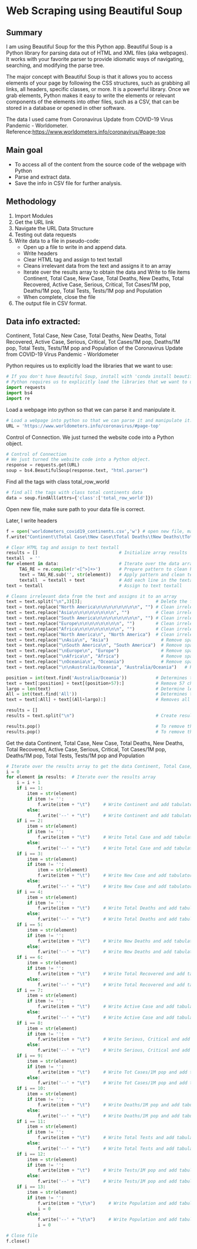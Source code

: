 # Web Scraping using Beautiful Soup

## Summary

I am using Beautiful Soup for the this Python app. Beautiful Soup is a Python library for parsing data out of HTML and XML files (aka webpages). It works with your favorite parser to provide idiomatic ways of navigating, searching, and modifying the parse tree. 

The major concept with Beautiful Soup is that it allows you to access elements of your page by following the CSS structures, such as grabbing all links, all headers, specific classes, or more. It is a powerful library. Once we grab elements, Python makes it easy to write the elements or relevant components of the elements into other files, such as a CSV, that can be stored in a database or opened in other software.

The data I used came from Coronavirus Update from COVID-19 Virus Pandemic - Worldometer. Reference:https://www.worldometers.info/coronavirus/#page-top

## Main goal

+ To access all of the content from the source code of the webpage with Python
+ Parse and extract data. 
+ Save the info in CSV file for further analysis.

## Methodology

1. Import Modules
2. Get the URL link
3. Navigate the URL Data Structure
4. Testing out data requests
5. Write data to a file in pseudo-code:
    + Open up a file to write in and append data. 
    + Write headers
    + Clear HTML tag and assign to text textall
    + Cleans irrelevant data from the text and assigns it to an array
    + Iterate over the results array to obtain the data and Write to file items Continent, Total Case, New Case, Total Deaths, New Deaths, Total Recovered, Active Case, Serious, Critical, Tot Cases/1M pop, Deaths/1M pop, Total Tests, Tests/1M pop and Population 
    + When complete, close the file
6. The output file in CSV format.

## Data info extracted:

Continent, Total Case, New Case, Total Deaths, New Deaths, Total Recovered, Active Case, Serious, Critical, Tot Cases/1M pop, Deaths/1M pop, Total Tests, Tests/1M pop and Population of the Coronavirus Update from COVID-19 Virus Pandemic - Worldometer

Python requires us to explicitly load the libraries that we want to use:


```python
# If you don't have Beautiful Soup, install with 'conda install beautifulsoup' in terminal
# Python requires us to explicitly load the libraries that we want to use:
import requests
import bs4
import re
```

Load a webpage into python so that we can parse it and manipulate it.


```python
# Load a webpage into python so that we can parse it and manipulate it.
URL = 'https://www.worldometers.info/coronavirus/#page-top'
```

Control of Connection. We just turned the website code into a Python object. 


```python
# Control of Connection
# We just turned the website code into a Python object. 
response = requests.get(URL)
soup = bs4.BeautifulSoup(response.text, "html.parser")
```

Find all the tags with class total_row_world


```python
# find all the tags with class total continents data
data = soup.findAll(attrs={'class':['total_row_world']})
```

Open new file, make sure path to your data file is correct.

Later, I write headers


```python
f = open('worldometers_covid19_continents.csv','w') # open new file, make sure path to your data file is correct
f.write("Continent\tTotal Case\tNew Case\tTotal Deaths\tNew Deaths\tTotal Recovered\tActive Case\tSerious, Critical\tTot Cases/1M pop\tDeaths/1M pop\tTotal Tests\tTests/1M pop\tPopulation" + "\n") # write headers
```


```python
# Clear HTML tag and assign to text textall
results = []                               # Initialize array results
textall  = '' 
for element in data:                       # Iterate over the data array
     TAG_RE = re.compile(r'<[^>]+>')       # Prepare pattern to clean html tag from str (element) strings
     text = TAG_RE.sub('', str(element))   # Apply pattern and clean text html tag
     textall  = textall + text             # Add each line in the textall string
text = textall                             # Assign to text textall
```


```python
# Cleans irrelevant data from the text and assigns it to an array
text = text.split("\n",3)[3];                            # Delete the first 3 lines of the text
text = text.replace("North America\n\n\n\n\n\n\n\n", "") # Clean irrelevant data from the text
text = text.replace("Asia\n\n\n\n\n\n\n\n", "")          # Clean irrelevant data from the text
text = text.replace("South America\n\n\n\n\n\n\n\n", "") # Clean irrelevant data from the text
text = text.replace("Europe\n\n\n\n\n\n\n\n", "")        # Clean irrelevant data from the text
text = text.replace("Africa\n\n\n\n\n\n\n\n", "")        # Clean irrelevant data from the text
text = text.replace("North America\n", "North America")  # Clean irrelevant data from the text
text = text.replace("\nAsia\n", "Asia")                    # Remove space after string 
text = text.replace("\nSouth America\n", "South America")  # Remove space after string 
text = text.replace("\nEurope\n", "Europe")                # Remove space after string
text = text.replace("\nAfrica\n", "Africa")                # Remove space after string
text = text.replace("\nOceania\n", "Oceania")              # Remove space after string 
text = text.replace("\n\nAustralia/Oceania", "Australia/Oceania")   # Remove space before string

position = int(text.find('Australia/Oceania'))           # Determines the position of the Australia / Oceania string   
text = text[:position] + text[(position+57):]            # Remove 57 characters after the string Australia / Oceania
largo = len(text)                                        # Determine length of text                                    
All = int(text.find('All'))                              # Determines the position of the string All    
text = text[:All] + text[(All+largo):]                   # Removes all characters from the text starting from the string All to the end

results = []
results = text.split("\n")                               # Create result arrays with valid data

results.pop()                                            # To remove the last item from the list            
results.pop()                                            # To remove the last item from the list
```


Get the data Continent, Total Case, New Case, Total Deaths, New Deaths, Total Recovered, Active Case, Serious, Critical, Tot Cases/1M pop, Deaths/1M pop, Total Tests, Tests/1M pop and Population


```python
# Iterate over the results array to get the data Continent, Total Case, New Case, Total Deaths, New Deaths, Total Recovered, Active Case, Serious, Critical, Tot Cases/1M pop, Deaths/1M pop, Total Tests, Tests/1M pop and Population
i = 0
for element in results:  # Iterate over the results array
    i = i + 1
    if i == 1:         
        item = str(element)
        if item != '':
            f.write(item + "\t")     # Write Continent and add tabulator
        else:
            f.write('--' + "\t")     # Write Continent and add tabulator
    if i == 2: 
        item = str(element)
        if item != '':
            f.write(item + "\t")     # Write Total Case and add tabulator
        else:
            f.write('--' + "\t")     # Write Total Case and add tabulator
    if i == 3: 
        item = str(element)
        if item != '':
            item = str(element)
            f.write(item + "\t")     # Write New Case and add tabulator
        else:
            f.write('--' + "\t")     # Write New Case and add tabulator
    if i == 4: 
        item = str(element)
        if item != '':
            f.write(item + "\t")     # Write Total Deaths and add tabulator
        else:
            f.write('--' + "\t")     # Write Total Deaths and add tabulator
    if i == 5: 
        item = str(element)
        if item != '':
            f.write(item + "\t")     # Write New Deaths and add tabulator
        else:
            f.write('--' + "\t")     # Write New Deaths and add tabulator 
    if i == 6: 
        item = str(element)
        if item != '':
            f.write(item + "\t")     # Write Total Recovered and add tabulator
        else:
            f.write('--' + "\t")     # Write Total Recovered and add tabulator 
    if i == 7: 
        item = str(element)
        if item != '':
            f.write(item + "\t")     # Write Active Case and add tabulator
        else:
            f.write('--' + "\t")     # Write Active Case and add tabulator 
    if i == 8: 
        item = str(element)
        if item != '':
            f.write(item + "\t")     # Write Serious, Critical and add tabulator
        else:
            f.write('--' + "\t")     # Write Serious, Critical and add tabulator 
    if i == 9: 
        item = str(element)
        if item != '':
            f.write(item + "\t")     # Write Tot Cases/1M pop and add tabulator
        else:
            f.write('--' + "\t")     # Write Tot Cases/1M pop and add tabulator 
    if i == 10: 
        item = str(element)
        if item != '':
            f.write(item + "\t")     # Write Deaths/1M pop and add tabulator
        else:
            f.write('--' + "\t")     # Write Deaths/1M pop and add tabulator  
    if i == 11: 
        item = str(element)
        if item != '':
            f.write(item + "\t")     # Write Total Tests and add tabulator
        else:
            f.write('--' + "\t")     # Write Total Tests and add tabulator 
    if i == 12: 
        item = str(element)
        if item != '':
            f.write(item + "\t")     # Write Tests/1M pop and add tabulator
        else:
            f.write('--' + "\t")     # Write Tests/1M pop and add tabulator 
    if i == 13: 
        item = str(element)
        if item != '':
            f.write(item + "\t\n")     # Write Population and add tabulator
            i = 0
        else:
            f.write('--' + "\t\n")     # Write Population and add tabulator 
            i = 0
```


```python
# Close file
f.close()
```
